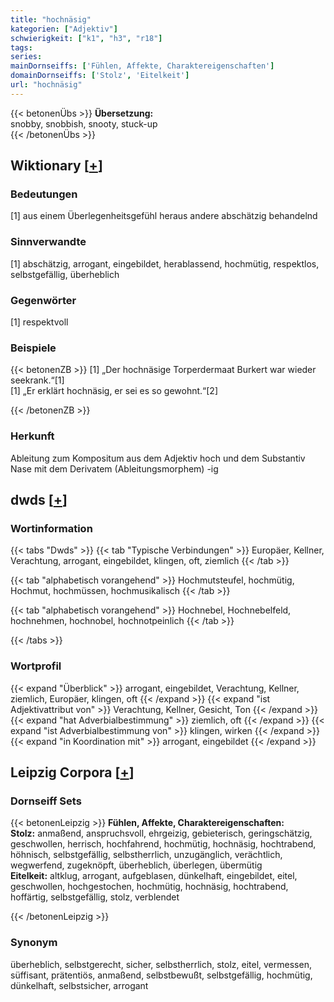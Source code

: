 ```yaml
---
title: "hochnäsig"
kategorien: ["Adjektiv"]
schwierigkeit: ["k1", "h3", "r18"]
tags:
series:
mainDornseiffs: ['Fühlen, Affekte, Charaktereigenschaften']
domainDornseiffs: ['Stolz', 'Eitelkeit']
url: "hochnäsig"
---
```


{{< betonenÜbs >}}
**Übersetzung:**  
snobby, snobbish, snooty, stuck-up  
{{< /betonenÜbs >}}

## Wiktionary [[+](https://de.wiktionary.org/wiki/hochnäsig)]

### Bedeutungen
[1] aus einem Überlegenheitsgefühl heraus andere abschätzig behandelnd  

### Sinnverwandte
[1] abschätzig, arrogant, eingebildet, herablassend, hochmütig, respektlos, selbstgefällig, überheblich  

### Gegenwörter
[1] respektvoll  

### Beispiele
{{< betonenZB >}}
[1] „Der hochnäsige Torperdermaat Burkert war wieder seekrank.“[1]  
[1] „Er erklärt hochnäsig, er sei es so gewohnt.“[2]  

{{< /betonenZB >}}
### Herkunft
Ableitung zum Kompositum aus dem Adjektiv hoch und dem Substantiv Nase mit dem Derivatem (Ableitungsmorphem) -ig  



## dwds [[+](https://www.dwds.de/wb/hochnäsig)]

### Wortinformation
{{< tabs "Dwds" >}}
{{< tab "Typische Verbindungen" >}}
Europäer, Kellner, Verachtung, arrogant, eingebildet, klingen, oft, ziemlich
{{< /tab >}}

{{< tab "alphabetisch vorangehend" >}}
Hochmutsteufel, hochmütig, Hochmut, hochmüssen, hochmusikalisch
{{< /tab >}}

{{< tab "alphabetisch vorangehend" >}}
Hochnebel, Hochnebelfeld, hochnehmen, hochnobel, hochnotpeinlich
{{< /tab >}}

{{< /tabs >}}

### Wortprofil
{{< expand "Überblick" >}} arrogant, eingebildet, Verachtung, Kellner, ziemlich, Europäer, klingen, oft {{< /expand >}}
{{< expand "ist Adjektivattribut von" >}} Verachtung, Kellner, Gesicht, Ton {{< /expand >}}
{{< expand "hat Adverbialbestimmung" >}} ziemlich, oft {{< /expand >}}
{{< expand "ist Adverbialbestimmung von" >}} klingen, wirken {{< /expand >}}
{{< expand "in Koordination mit" >}} arrogant, eingebildet {{< /expand >}}

## Leipzig Corpora [[+](https://corpora.uni-leipzig.de/en/res?word=hochnäsig&corpusId=deu_newscrawl-public_2018)]

### Dornseiff Sets
{{< betonenLeipzig >}}
**Fühlen, Affekte, Charaktereigenschaften:**  
**Stolz:** anmaßend, anspruchsvoll, ehrgeizig, gebieterisch, geringschätzig, geschwollen, herrisch, hochfahrend, hochmütig, hochnäsig, hochtrabend, höhnisch, selbstgefällig, selbstherrlich, unzugänglich, verächtlich, wegwerfend, zugeknöpft, überheblich, überlegen, übermütig  
**Eitelkeit:** altklug, arrogant, aufgeblasen, dünkelhaft, eingebildet, eitel, geschwollen, hochgestochen, hochmütig, hochnäsig, hochtrabend, hoffärtig, selbstgefällig, stolz, verblendet  

{{< /betonenLeipzig >}}

### Synonym
überheblich, selbstgerecht, sicher, selbstherrlich, stolz, eitel, vermessen, süffisant, prätentiös, anmaßend, selbstbewußt, selbstgefällig, hochmütig, dünkelhaft, selbstsicher, arrogant

